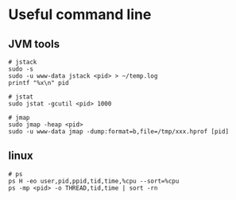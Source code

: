 # Useful command line

## JVM tools
```
# jstack
sudo -s
sudo -u www-data jstack <pid> > ~/temp.log
printf "%x\n" pid

# jstat
sudo jstat -gcutil <pid> 1000

# jmap
sudo jmap -heap <pid>
sudo -u www-data jmap -dump:format=b,file=/tmp/xxx.hprof [pid]
```

## linux
```
# ps
ps H -eo user,pid,ppid,tid,time,%cpu --sort=%cpu
ps -mp <pid> -o THREAD,tid,time | sort -rn

```
